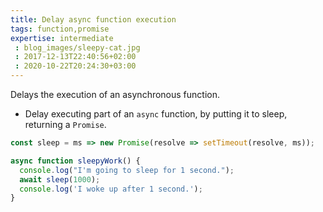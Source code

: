```yaml
---
title: Delay async function execution
tags: function,promise
expertise: intermediate
 : blog_images/sleepy-cat.jpg
 : 2017-12-13T22:40:56+02:00
 : 2020-10-22T20:24:30+03:00
---
```


Delays the execution of an asynchronous function.

- Delay executing part of an `async` function, by putting it to sleep, returning a `Promise`.

```js
const sleep = ms => new Promise(resolve => setTimeout(resolve, ms));
```

```js
async function sleepyWork() {
  console.log("I'm going to sleep for 1 second.");
  await sleep(1000);
  console.log('I woke up after 1 second.');
}
```
